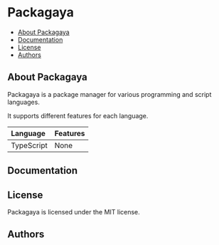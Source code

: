 # Packagaya <!-- omit in toc -->

-   [About Packagaya](#about-packagaya)
-   [Documentation](#documentation)
-   [License](#license)
-   [Authors](#authors)

## About Packagaya

Packagaya is a package manager for various programming and script languages.

It supports different features for each language.

| Language   | Features |
| :--------- | :------- |
| TypeScript | None     |

## Documentation

## License

Packagaya is licensed under the MIT license.

## Authors
